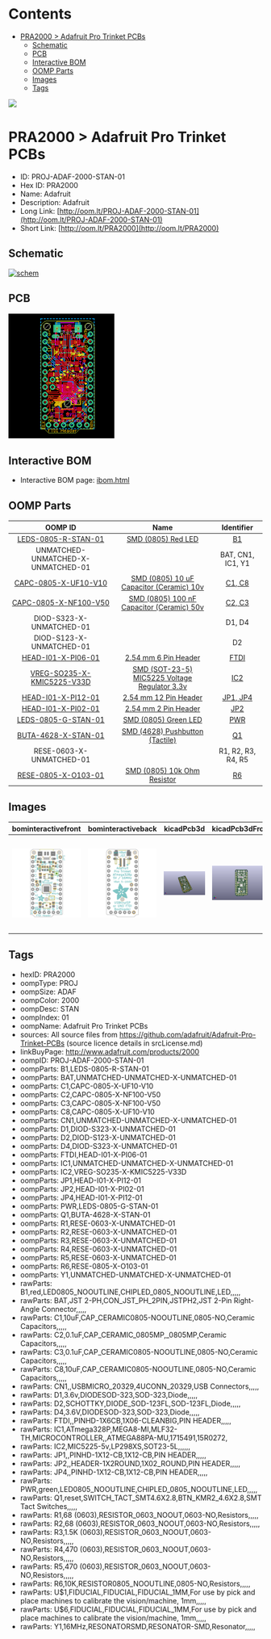 



Contents
========

* [PRA2000 > Adafruit Pro Trinket PCBs](#pra2000--adafruit-pro-trinket-pcbs)
	* [Schematic](#schematic)
	* [PCB](#pcb)
	* [Interactive BOM](#interactive-bom)
	* [OOMP Parts](#oomp-parts)
	* [Images](#images)
	* [Tags](#tags)
  
![][im]
# PRA2000 > Adafruit Pro Trinket PCBs

- ID: PROJ-ADAF-2000-STAN-01
- Hex ID: PRA2000
- Name: Adafruit
- Description: Adafruit
- Long Link: [http://oom.lt/PROJ-ADAF-2000-STAN-01](http://oom.lt/PROJ-ADAF-2000-STAN-01)
- Short Link: [http://oom.lt/PRA2000](http://oom.lt/PRA2000)

## Schematic
  
[![schem](eagleSchemImage.png)](eagleSchemImage.png)
## PCB
  
[![pcb](eagleImage.png)](eagleImage.png)
## Interactive BOM

- Interactive BOM page: [ibom.html](https://htmlpreview.github.io/?https://github.com/oomlout/oomlout_OOMP_projects/blob/main/PROJ-ADAF-2000-STAN-01/kicad/bom/ibom.html)

## OOMP Parts
  

|OOMP ID|Name|Identifier|
| :---: | :---: | :---: |
|[LEDS-0805-R-STAN-01](https://github.com/oomlout/oomlout_OOMP_parts/tree/main/LEDS-0805-R-STAN-01/)|[SMD (0805) Red LED](https://github.com/oomlout/oomlout_OOMP_parts/tree/main/LEDS-0805-R-STAN-01/)|[B1](https://github.com/oomlout/oomlout_OOMP_parts/tree/main/LEDS-0805-R-STAN-01/)|
|UNMATCHED-UNMATCHED-X-UNMATCHED-01||BAT, CN1, IC1, Y1|
|[CAPC-0805-X-UF10-V10](https://github.com/oomlout/oomlout_OOMP_parts/tree/main/CAPC-0805-X-UF10-V10/)|[SMD (0805) 10 uF Capacitor (Ceramic) 10v](https://github.com/oomlout/oomlout_OOMP_parts/tree/main/CAPC-0805-X-UF10-V10/)|[C1, C8](https://github.com/oomlout/oomlout_OOMP_parts/tree/main/CAPC-0805-X-UF10-V10/)|
|[CAPC-0805-X-NF100-V50](https://github.com/oomlout/oomlout_OOMP_parts/tree/main/CAPC-0805-X-NF100-V50/)|[SMD (0805) 100 nF Capacitor (Ceramic) 50v](https://github.com/oomlout/oomlout_OOMP_parts/tree/main/CAPC-0805-X-NF100-V50/)|[C2, C3](https://github.com/oomlout/oomlout_OOMP_parts/tree/main/CAPC-0805-X-NF100-V50/)|
|DIOD-S323-X-UNMATCHED-01||D1, D4|
|DIOD-S123-X-UNMATCHED-01||D2|
|[HEAD-I01-X-PI06-01](https://github.com/oomlout/oomlout_OOMP_parts/tree/main/HEAD-I01-X-PI06-01/)|[2.54 mm 6 Pin Header](https://github.com/oomlout/oomlout_OOMP_parts/tree/main/HEAD-I01-X-PI06-01/)|[FTDI](https://github.com/oomlout/oomlout_OOMP_parts/tree/main/HEAD-I01-X-PI06-01/)|
|[VREG-SO235-X-KMIC5225-V33D](https://github.com/oomlout/oomlout_OOMP_parts/tree/main/VREG-SO235-X-KMIC5225-V33D/)|[SMD (SOT-23-5) MIC5225 Voltage Regulator 3.3v](https://github.com/oomlout/oomlout_OOMP_parts/tree/main/VREG-SO235-X-KMIC5225-V33D/)|[IC2](https://github.com/oomlout/oomlout_OOMP_parts/tree/main/VREG-SO235-X-KMIC5225-V33D/)|
|[HEAD-I01-X-PI12-01](https://github.com/oomlout/oomlout_OOMP_parts/tree/main/HEAD-I01-X-PI12-01/)|[2.54 mm 12 Pin Header](https://github.com/oomlout/oomlout_OOMP_parts/tree/main/HEAD-I01-X-PI12-01/)|[JP1, JP4](https://github.com/oomlout/oomlout_OOMP_parts/tree/main/HEAD-I01-X-PI12-01/)|
|[HEAD-I01-X-PI02-01](https://github.com/oomlout/oomlout_OOMP_parts/tree/main/HEAD-I01-X-PI02-01/)|[2.54 mm 2 Pin Header](https://github.com/oomlout/oomlout_OOMP_parts/tree/main/HEAD-I01-X-PI02-01/)|[JP2](https://github.com/oomlout/oomlout_OOMP_parts/tree/main/HEAD-I01-X-PI02-01/)|
|[LEDS-0805-G-STAN-01](https://github.com/oomlout/oomlout_OOMP_parts/tree/main/LEDS-0805-G-STAN-01/)|[SMD (0805) Green LED](https://github.com/oomlout/oomlout_OOMP_parts/tree/main/LEDS-0805-G-STAN-01/)|[PWR](https://github.com/oomlout/oomlout_OOMP_parts/tree/main/LEDS-0805-G-STAN-01/)|
|[BUTA-4628-X-STAN-01](https://github.com/oomlout/oomlout_OOMP_parts/tree/main/BUTA-4628-X-STAN-01/)|[SMD (4628) Pushbutton (Tactile)](https://github.com/oomlout/oomlout_OOMP_parts/tree/main/BUTA-4628-X-STAN-01/)|[Q1](https://github.com/oomlout/oomlout_OOMP_parts/tree/main/BUTA-4628-X-STAN-01/)|
|RESE-0603-X-UNMATCHED-01||R1, R2, R3, R4, R5|
|[RESE-0805-X-O103-01](https://github.com/oomlout/oomlout_OOMP_parts/tree/main/RESE-0805-X-O103-01/)|[SMD (0805) 10k Ohm Resistor](https://github.com/oomlout/oomlout_OOMP_parts/tree/main/RESE-0805-X-O103-01/)|[R6](https://github.com/oomlout/oomlout_OOMP_parts/tree/main/RESE-0805-X-O103-01/)|

## Images
  
  

|bominteractivefront|bominteractiveback|kicadPcb3d|kicadPcb3dFront|kicadPcb3dBack|eagleImage|eagleSchemImage|pcbdraw|pcbdrawback|
| :---: | :---: | :---: | :---: | :---: | :---: | :---: | :---: | :---: |
|[![bominteractivefront](bomFront_140.png)](bomFront.png)|[![bominteractiveback](bomBack_140.png)](bomBack.png)|[![kicadPcb3d](kicadPcb3d_140.png)](kicadPcb3d.png)|[![kicadPcb3dFront](kicadPcb3dFront_140.png)](kicadPcb3dFront.png)|[![kicadPcb3dBack](kicadPcb3dBack_140.png)](kicadPcb3dBack.png)|[![eagleImage](eagleImage_140.png)](eagleImage.png)|[![eagleSchemImage](eagleSchemImage_140.png)](eagleSchemImage.png)|[![pcbdraw](pcbdraw_140.png)](pcbdraw.png)|[![pcbdrawback](pcbdrawBack_140.png)](pcbdrawBack.png)|

## Tags

- hexID: PRA2000
- oompType: PROJ
- oompSize: ADAF
- oompColor: 2000
- oompDesc: STAN
- oompIndex: 01
- oompName: Adafruit Pro Trinket PCBs
- sources: All source files from https://github.com/adafruit/Adafruit-Pro-Trinket-PCBs (source licence details in srcLicense.md)
- linkBuyPage: http://www.adafruit.com/products/2000
- oompID: PROJ-ADAF-2000-STAN-01
- oompParts: B1,LEDS-0805-R-STAN-01
- oompParts: BAT,UNMATCHED-UNMATCHED-X-UNMATCHED-01
- oompParts: C1,CAPC-0805-X-UF10-V10
- oompParts: C2,CAPC-0805-X-NF100-V50
- oompParts: C3,CAPC-0805-X-NF100-V50
- oompParts: C8,CAPC-0805-X-UF10-V10
- oompParts: CN1,UNMATCHED-UNMATCHED-X-UNMATCHED-01
- oompParts: D1,DIOD-S323-X-UNMATCHED-01
- oompParts: D2,DIOD-S123-X-UNMATCHED-01
- oompParts: D4,DIOD-S323-X-UNMATCHED-01
- oompParts: FTDI,HEAD-I01-X-PI06-01
- oompParts: IC1,UNMATCHED-UNMATCHED-X-UNMATCHED-01
- oompParts: IC2,VREG-SO235-X-KMIC5225-V33D
- oompParts: JP1,HEAD-I01-X-PI12-01
- oompParts: JP2,HEAD-I01-X-PI02-01
- oompParts: JP4,HEAD-I01-X-PI12-01
- oompParts: PWR,LEDS-0805-G-STAN-01
- oompParts: Q1,BUTA-4628-X-STAN-01
- oompParts: R1,RESE-0603-X-UNMATCHED-01
- oompParts: R2,RESE-0603-X-UNMATCHED-01
- oompParts: R3,RESE-0603-X-UNMATCHED-01
- oompParts: R4,RESE-0603-X-UNMATCHED-01
- oompParts: R5,RESE-0603-X-UNMATCHED-01
- oompParts: R6,RESE-0805-X-O103-01
- oompParts: Y1,UNMATCHED-UNMATCHED-X-UNMATCHED-01
- rawParts: B1,red,LED0805_NOOUTLINE,CHIPLED_0805_NOOUTLINE,LED,,,,,
- rawParts: BAT,JST 2-PH,CON_JST_PH_2PIN,JSTPH2,JST 2-Pin Right-Angle Connector,,,,,
- rawParts: C1,10uF,CAP_CERAMIC0805-NOOUTLINE,0805-NO,Ceramic Capacitors,,,,,
- rawParts: C2,0.1uF,CAP_CERAMIC_0805MP,_0805MP,Ceramic Capacitors,,,,,
- rawParts: C3,0.1uF,CAP_CERAMIC0805-NOOUTLINE,0805-NO,Ceramic Capacitors,,,,,
- rawParts: C8,10uF,CAP_CERAMIC0805-NOOUTLINE,0805-NO,Ceramic Capacitors,,,,,
- rawParts: CN1,,USBMICRO_20329,4UCONN_20329,USB Connectors,,,,,
- rawParts: D1,3.6v,DIODESOD-323,SOD-323,Diode,,,,,
- rawParts: D2,SCHOTTKY,DIODE_SOD-123FL,SOD-123FL,Diode,,,,,
- rawParts: D4,3.6V,DIODESOD-323,SOD-323,Diode,,,,,
- rawParts: FTDI,,PINHD-1X6CB,1X06-CLEANBIG,PIN HEADER,,,,,
- rawParts: IC1,ATmega328P,MEGA8-MI,MLF32-TH,MICROCONTROLLER,,ATMEGA88PA-MU,1715491,15R0272,
- rawParts: IC2,MIC5225-5v,LP298XS,SOT23-5L,,,,,,
- rawParts: JP1,,PINHD-1X12-CB,1X12-CB,PIN HEADER,,,,,
- rawParts: JP2,,HEADER-1X2ROUND,1X02_ROUND,PIN HEADER,,,,,
- rawParts: JP4,,PINHD-1X12-CB,1X12-CB,PIN HEADER,,,,,
- rawParts: PWR,green,LED0805_NOOUTLINE,CHIPLED_0805_NOOUTLINE,LED,,,,,
- rawParts: Q1,reset,SWITCH_TACT_SMT4.6X2.8,BTN_KMR2_4.6X2.8,SMT Tact Switches,,,,,
- rawParts: R1,68 (0603),RESISTOR_0603_NOOUT,0603-NO,Resistors,,,,,
- rawParts: R2,68 (0603),RESISTOR_0603_NOOUT,0603-NO,Resistors,,,,,
- rawParts: R3,1.5K (0603),RESISTOR_0603_NOOUT,0603-NO,Resistors,,,,,
- rawParts: R4,470 (0603),RESISTOR_0603_NOOUT,0603-NO,Resistors,,,,,
- rawParts: R5,470 (0603),RESISTOR_0603_NOOUT,0603-NO,Resistors,,,,,
- rawParts: R6,10K,RESISTOR0805_NOOUTLINE,0805-NO,Resistors,,,,,
- rawParts: U$1,FIDUCIAL,FIDUCIAL,FIDUCIAL_1MM,For use by pick and place machines to calibrate the vision/machine, 1mm,,,,,
- rawParts: U$6,FIDUCIAL,FIDUCIAL,FIDUCIAL_1MM,For use by pick and place machines to calibrate the vision/machine, 1mm,,,,,
- rawParts: Y1,16MHz,RESONATORSMD,RESONATOR-SMD,Resonator,,,,,



[im]: kicadPcb3d_450.png
